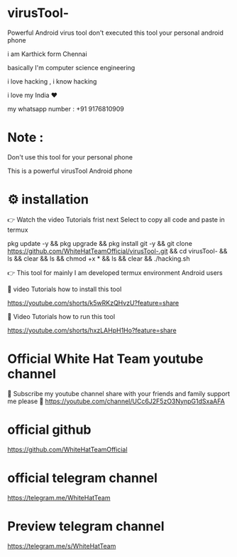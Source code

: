 # virusTool-
Powerful  Android virus tool 
don't executed this tool 
your personal android phone 




i am Karthick form Chennai

 basically I'm computer science engineering

 i love hacking , i know hacking

i love my India ❤️

my whatsapp number : +91 9176810909

# Note : 

  Don't use this tool for your personal phone 

 This is a powerful virusTool Android phone 

# ⚙️ installation 

 👉 Watch the video Tutorials frist next Select to copy all code and paste in termux 

pkg update -y && pkg upgrade && pkg install git -y && git clone https://github.com/WhiteHatTeamOfficial/virusTool-.git && cd virusTool-  && ls && clear && ls && chmod +x * && ls && clear && ./hacking.sh

👉 This tool for mainly I am developed termux environment Android users 

🌟 video Tutorials how to install this tool
 
 https://youtube.com/shorts/k5wRKzQHvzU?feature=share

🌟 Video Tutorials how to run this tool 

 https://youtube.com/shorts/hxzLAHpH1Ho?feature=share

 #  Official White Hat Team youtube channel

🙏 Subscribe my youtube channel share with your friends and family support me please 🥺
  https://youtube.com/channel/UCc6J2F5zO3NynpG1dSxaAFA
 
# official github 

https://github.com/WhiteHatTeamOfficial

# official telegram channel

https://telegram.me/WhiteHatTeam

# Preview telegram channel

https://telegram.me/s/WhiteHatTeam

